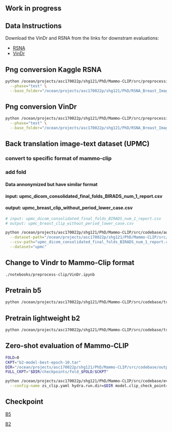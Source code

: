 ## Work in progress

## Data Instructions

Download the VinDr and RSNA from the links for downstram evaluations:

- [RSNA](https://www.kaggle.com/competitions/rsna-breast-cancer-detection)
- [VinDr](vindr.ai/datasets/mammo)

## Png conversion Kaggle RSNA

```bash
python /ocean/projects/asc170022p/shg121/PhD/Mammo-CLIP/src/preprocessing/preprocess_image_to_png_kaggle.py \
  --phase="test" \
  --base_folder="/ocean/projects/asc170022p/shg121/PhD/RSNA_Breast_Imaging/Dataset/RSNA_Cancer_Detection"
```

## Png conversion VinDr

```bash
python /ocean/projects/asc170022p/shg121/PhD/Mammo-CLIP/src/preprocessing/preprocess_image_to_png_vindr.py \
  --phase="test" \
  --base_folder="/ocean/projects/asc170022p/shg121/PhD/RSNA_Breast_Imaging/Dataset/External/Vindr/vindr-mammo-a-large-scale-benchmark-dataset-for-computer-aided-detection-and-diagnosis-in-full-field-digital-mammography-1.0.0"
```


## Back translation image-text dataset (UPMC)
### convert to specific format of mammo-clip
### add fold
#### Data annonymized but have similar format

#### input: upmc_dicom_consolidated_final_folds_BIRADS_num_1_report.csv

#### output: upmc_breast_clip_without_period_lower_case.csv

```bash
# input: upmc_dicom_consolidated_final_folds_BIRADS_num_1_report.csv
# output: upmc_breast_clip_without_period_lower_case.csv

python /ocean/projects/asc170022p/shg121/PhD/Mammo-CLIP/src/codebase/augment_text.py \
  --dataset-path="/ocean/projects/asc170022p/shg121/PhD/Mammo-CLIP/src/codebase/data_csv" \
  --csv-path="upmc_dicom_consolidated_final_folds_BIRADS_num_1_report.csv" \
  --dataset="upmc" 
```

## Change to Vindr to Mammo-Clip format

```bash
./notebooks/preprocess-clip/VinDr.ipynb
```

## Pretrain b5

```bash
python /ocean/projects/asc170022p/shg121/PhD/Mammo-CLIP/src/codebase/train.py --config-name pre_train_b5_clip.yaml
```

## Pretrain lightweight b2

```bash
python /ocean/projects/asc170022p/shg121/PhD/Mammo-CLIP/src/codebase/train.py --config-name pre_train_b2_clip.yaml
```

## Zero-shot evaluation of Mammo-CLIP

```bash
FOLD=0
CKPT="b2-model-best-epoch-10.tar"
DIR="/ocean/projects/asc170022p/shg121/PhD/Mammo-CLIP/src/codebase/outputs/upmc_clip/b2_detector_period_n"
FULL_CKPT="$DIR/checkpoints/fold_$FOLD/$CKPT"

python /ocean/projects/asc170022p/shg121/PhD/Mammo-CLIP/src/codebase/eval_zero_shot_clip.py \
  --config-name zs_clip.yaml hydra.run.dir=$DIR model.clip_check_point=$FULL_CKPT
```


## Checkpoint
[B5](https://drive.google.com/file/d/1c14IwqxkMRFD78BEhNA17n3b6C21fuQ1/view?usp=sharing)

[B2](https://drive.google.com/file/d/1dNqicN0_Oeo4T4920eljxDX0x0htFgAc/view?usp=sharing)